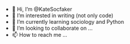 - 👋 Hi, I’m @KateSocfaker
- 👀 I’m interested in writing (not only code)
- 🌱 I’m currently learning sociology and Python
- 💞️ I’m looking to collaborate on ...
- 📫 How to reach me ...

<!---
KateSocfaker/KateSocfaker is a ✨ special ✨ repository because its `README.md` (this file) appears on your GitHub profile.
You can click the Preview link to take a look at your changes.
--->
